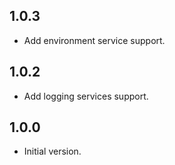 ## 1.0.3

- Add environment service support.

## 1.0.2

- Add logging services support.

## 1.0.0

- Initial version.
